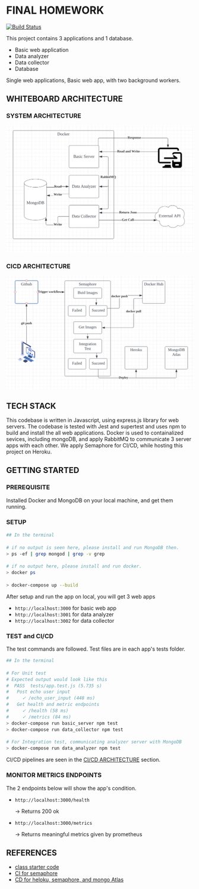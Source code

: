 # FINAL HOMEWORK

[![Build Status](https://akitsuyoshi.semaphoreci.com/badges/final_bigdata_homework/branches/main.svg?style=shields&key=13af1f99-dbe1-4bf3-9372-ffeebc1af08c)](https://akitsuyoshi.semaphoreci.com/projects/final_bigdata_homework)

This project contains 3 applications and 1 database.

* Basic web application
* Data analyzer
* Data collector
* Database

Single web applications, Basic web app, with two background workers.

## WHITEBOARD ARCHITECTURE

### SYSTEM ARCHITECTURE
![system arch](imgs/system.png "")

### CICD ARCHITECTURE
![cicd arch](imgs/cicd.png "")

## TECH STACK
This codebase is written in Javascript, using express.js library for web servers. The codebase is tested with Jest and supertest and uses npm to build and install the all web applications. Docker is used to containalized sevices, including mongoDB, and apply RabbitMQ to communicate 3 server apps with each other. We apply Semaphore for CI/CD, while hosting this project on Heroku.

## GETTING STARTED

### PREREQUISITE

Installed Docker and MongoDB on your local machine, and get them running.

### SETUP
```sh
## In the terminal

# if no output is seen here, please install and run MongoDB then.
> ps -ef | grep mongod | grep -v grep

# if no output here, please install and run docker.
> docker ps

> docker-compose up --build
```

After setup and run the app on local, you will get 3 web apps

- `http://localhost:3000` for basic web app
- `http://localhost:3001` for data analyzer
- `http://localhost:3002` for data collector

### TEST and CI/CD
The test commands are followed. Test files are in each app's tests folder.
```sh
## In the terminal

# For Unit test
# Expected output would look like this
#  PASS  tests/app.test.js (5.735 s)
#   Post echo user input
#     ✓ /echo_user_input (448 ms)
#   Get health and metric endpoints
#     ✓ /health (58 ms)
#     ✓ /metrics (84 ms)
> docker-compose run basic_server npm test
> docker-compose run data_collector npm test

# For Integration test, communicating analyzer server with MongoDB
> docker-compose run data_analyzer npm test
```

CI/CD pipelines are seen in the [CI/CD ARCHITECTURE](#cicd-architecture) section.

### MONITOR METRICS ENDPOINTS
The 2 endpoints below will show the app's condition.

- `http://localhost:3000/health`

    → Returns 200 ok

- `http://localhost:3000/metrics`

    → Returns meaningful metrics given by prometheus

## REFERENCES

- [class starter code](https://github.com/initialcapacity/kotlin-ktor-starter)
- [CI for semaphore](https://semaphoreci.com/community/tutorials/dockerizing-a-node-js-web-application)
- [CD for heloku, semaphore, and mongo Atlas](https://semaphoreci.com/community/tutorials/continuous-deployment-of-a-python-flask-application-with-docker-and-semaphore)